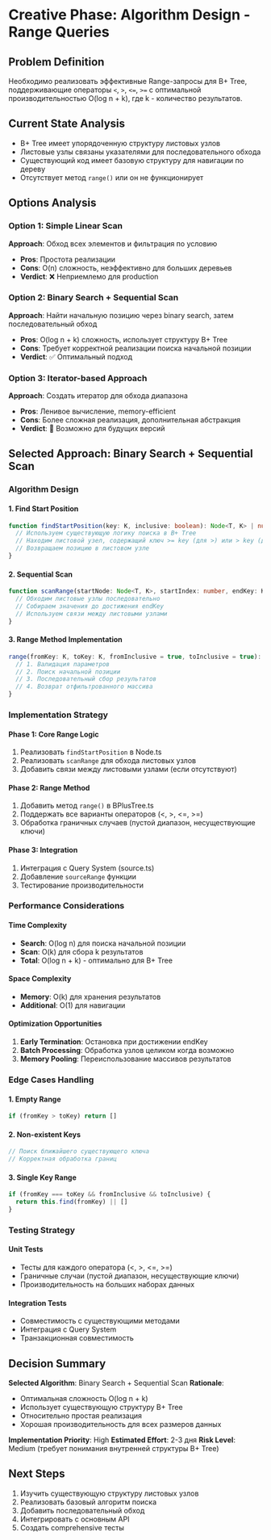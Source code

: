 # Creative Phase: Algorithm Design - Range Queries

## Problem Definition
Необходимо реализовать эффективные Range-запросы для B+ Tree, поддерживающие операторы `<`, `>`, `<=`, `>=` с оптимальной производительностью O(log n + k), где k - количество результатов.

## Current State Analysis
- B+ Tree имеет упорядоченную структуру листовых узлов
- Листовые узлы связаны указателями для последовательного обхода
- Существующий код имеет базовую структуру для навигации по дереву
- Отсутствует метод `range()` или он не функционирует

## Options Analysis

### Option 1: Simple Linear Scan
**Approach**: Обход всех элементов и фильтрация по условию
- **Pros**: Простота реализации
- **Cons**: O(n) сложность, неэффективно для больших деревьев
- **Verdict**: ❌ Неприемлемо для production

### Option 2: Binary Search + Sequential Scan
**Approach**: Найти начальную позицию через binary search, затем последовательный обход
- **Pros**: O(log n + k) сложность, использует структуру B+ Tree
- **Cons**: Требует корректной реализации поиска начальной позиции
- **Verdict**: ✅ Оптимальный подход

### Option 3: Iterator-based Approach
**Approach**: Создать итератор для обхода диапазона
- **Pros**: Ленивое вычисление, memory-efficient
- **Cons**: Более сложная реализация, дополнительная абстракция
- **Verdict**: 🤔 Возможно для будущих версий

## Selected Approach: Binary Search + Sequential Scan

### Algorithm Design

#### 1. Find Start Position
```typescript
function findStartPosition(key: K, inclusive: boolean): Node<T, K> | null {
  // Используем существующую логику поиска в B+ Tree
  // Находим листовой узел, содержащий ключ >= key (для >) или > key (для >=)
  // Возвращаем позицию в листовом узле
}
```

#### 2. Sequential Scan
```typescript
function scanRange(startNode: Node<T, K>, startIndex: number, endKey: K, endInclusive: boolean): T[] {
  // Обходим листовые узлы последовательно
  // Собираем значения до достижения endKey
  // Используем связи между листовыми узлами
}
```

#### 3. Range Method Implementation
```typescript
range(fromKey: K, toKey: K, fromInclusive = true, toInclusive = true): T[] {
  // 1. Валидация параметров
  // 2. Поиск начальной позиции
  // 3. Последовательный сбор результатов
  // 4. Возврат отфильтрованного массива
}
```

### Implementation Strategy

#### Phase 1: Core Range Logic
1. Реализовать `findStartPosition` в Node.ts
2. Реализовать `scanRange` для обхода листовых узлов
3. Добавить связи между листовыми узлами (если отсутствуют)

#### Phase 2: Range Method
1. Добавить метод `range()` в BPlusTree.ts
2. Поддержать все варианты операторов (<, >, <=, >=)
3. Обработка граничных случаев (пустой диапазон, несуществующие ключи)

#### Phase 3: Integration
1. Интеграция с Query System (source.ts)
2. Добавление `sourceRange` функции
3. Тестирование производительности

### Performance Considerations

#### Time Complexity
- **Search**: O(log n) для поиска начальной позиции
- **Scan**: O(k) для сбора k результатов
- **Total**: O(log n + k) - оптимально для B+ Tree

#### Space Complexity
- **Memory**: O(k) для хранения результатов
- **Additional**: O(1) для навигации

#### Optimization Opportunities
1. **Early Termination**: Остановка при достижении endKey
2. **Batch Processing**: Обработка узлов целиком когда возможно
3. **Memory Pooling**: Переиспользование массивов результатов

### Edge Cases Handling

#### 1. Empty Range
```typescript
if (fromKey > toKey) return []
```

#### 2. Non-existent Keys
```typescript
// Поиск ближайшего существующего ключа
// Корректная обработка границ
```

#### 3. Single Key Range
```typescript
if (fromKey === toKey && fromInclusive && toInclusive) {
  return this.find(fromKey) || []
}
```

### Testing Strategy

#### Unit Tests
- Тесты для каждого оператора (<, >, <=, >=)
- Граничные случаи (пустой диапазон, несуществующие ключи)
- Производительность на больших наборах данных

#### Integration Tests
- Совместимость с существующими методами
- Интеграция с Query System
- Транзакционная совместимость

## Decision Summary

**Selected Algorithm**: Binary Search + Sequential Scan
**Rationale**:
- Оптимальная сложность O(log n + k)
- Использует существующую структуру B+ Tree
- Относительно простая реализация
- Хорошая производительность для всех размеров данных

**Implementation Priority**: High
**Estimated Effort**: 2-3 дня
**Risk Level**: Medium (требует понимания внутренней структуры B+ Tree)

## Next Steps
1. Изучить существующую структуру листовых узлов
2. Реализовать базовый алгоритм поиска
3. Добавить последовательный обход
4. Интегрировать с основным API
5. Создать comprehensive тесты
